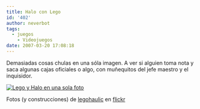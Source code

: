 ```yaml
---
title: Halo con Lego
id: '402'
author: neverbot
tags:
  - juegos
    - Videojuegos
date: 2007-03-20 17:08:18
---
```


Demasiadas cosas chulas en una sóla imagen. A ver si alguien toma nota y saca algunas cajas oficiales o algo, con muñequitos del jefe maestro y el inquisidor.

[![Lego y Halo en una sola foto](./lego_halo.jpg "Lego y Halo en una sola foto")](http://flickr.com/photos/legohaulic/420259648/ "Lego y Halo en una sola foto")

Fotos (y construcciones) de [legohaulic](http://flickr.com/photos/legohaulic/) en [flickr](http://flickr.com/)